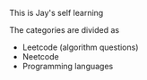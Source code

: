 This is Jay's self learning

The categories are divided as 
- Leetcode (algorithm questions)
- Neetcode
- Programming languages